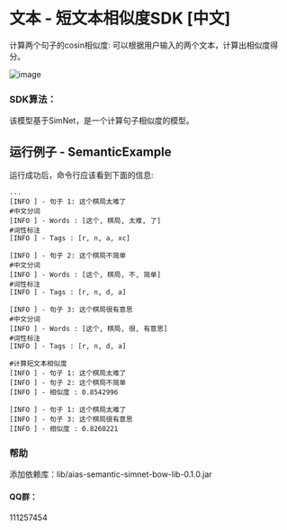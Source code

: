 # 文本 - 短文本相似度SDK [中文]
计算两个句子的cosin相似度:
可以根据用户输入的两个文本，计算出相似度得分。

![image](https://djl-model.oss-cn-hongkong.aliyuncs.com/AIAS/nlp_sdks/Universal-Sentence-Encoder.png)

### SDK算法：
该模型基于SimNet，是一个计算句子相似度的模型。

## 运行例子 - SemanticExample
运行成功后，命令行应该看到下面的信息:
```text
...
[INFO ] - 句子 1: 这个棋局太难了
#中文分词
[INFO ] - Words : [这个, 棋局, 太难, 了]
#词性标注
[INFO ] - Tags : [r, n, a, xc]

[INFO ] - 句子 2: 这个棋局不简单
#中文分词
[INFO ] - Words : [这个, 棋局, 不, 简单]
#词性标注
[INFO ] - Tags : [r, n, d, a]

[INFO ] - 句子 3: 这个棋局很有意思
#中文分词
[INFO ] - Words : [这个, 棋局, 很, 有意思]
#词性标注
[INFO ] - Tags : [r, n, d, a]

#计算短文本相似度
[INFO ] - 句子 1: 这个棋局太难了
[INFO ] - 句子 2: 这个棋局不简单
[INFO ] - 相似度 : 0.8542996

[INFO ] - 句子 1: 这个棋局太难了
[INFO ] - 句子 3: 这个棋局很有意思
[INFO ] - 相似度 : 0.8260221

```

### 帮助 
添加依赖库：lib/aias-semantic-simnet-bow-lib-0.1.0.jar

#### QQ群：
111257454

